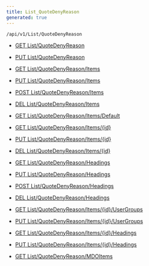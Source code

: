 ```yaml
---
title: List_QuoteDenyReason
generated: true
---
```


```http
/api/v1/List/QuoteDenyReason
```




* [GET List/QuoteDenyReason](v1QuoteDenyReasonList_GetListDefinition.md)

* [PUT List/QuoteDenyReason](v1QuoteDenyReasonList_SetListDefinition.md)

* [GET List/QuoteDenyReason/Items](v1QuoteDenyReasonList_GetAll.md)

* [PUT List/QuoteDenyReason/Items](v1QuoteDenyReasonList_PutAllQuoteDenyReason.md)

* [POST List/QuoteDenyReason/Items](v1QuoteDenyReasonList_PostQuoteDenyReason.md)

* [DEL List/QuoteDenyReason/Items](v1QuoteDenyReasonList_DeleteAllQuoteDenyReason.md)

* [GET List/QuoteDenyReason/Items/Default](v1QuoteDenyReasonList_CreateDefaultQuoteDenyReason.md)

* [GET List/QuoteDenyReason/Items/{id}](v1QuoteDenyReasonList_GetQuoteDenyReason.md)

* [PUT List/QuoteDenyReason/Items/{id}](v1QuoteDenyReasonList_PutQuoteDenyReason.md)

* [DEL List/QuoteDenyReason/Items/{id}](v1QuoteDenyReasonList_DeleteQuoteDenyReason.md)

* [GET List/QuoteDenyReason/Headings](v1QuoteDenyReasonList_GetQuoteDenyReasonHeadings.md)

* [PUT List/QuoteDenyReason/Headings](v1QuoteDenyReasonList_PutQuoteDenyReasonHeadings.md)

* [POST List/QuoteDenyReason/Headings](v1QuoteDenyReasonList_PostQuoteDenyReasonHeading.md)

* [DEL List/QuoteDenyReason/Headings](v1QuoteDenyReasonList_DeleteQuoteDenyReasonHeadings.md)

* [GET List/QuoteDenyReason/Items/{id}/UserGroups](v1QuoteDenyReasonList_GetQuoteDenyReasonUserGroupsForListItem.md)

* [PUT List/QuoteDenyReason/Items/{id}/UserGroups](v1QuoteDenyReasonList_PutQuoteDenyReasonUserGroupsForListItem.md)

* [GET List/QuoteDenyReason/Items/{id}/Headings](v1QuoteDenyReasonList_GetQuoteDenyReasonHeadingsForListItem.md)

* [PUT List/QuoteDenyReason/Items/{id}/Headings](v1QuoteDenyReasonList_PutQuoteDenyReasonHeadingsForListItem.md)

* [GET List/QuoteDenyReason/MDOItems](v1QuoteDenyReasonList_GetMDOList.md)
